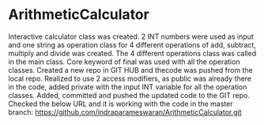 # ArithmeticCalculator
Interactive calculator class was created. 2 INT numbers were used as input and one string as operation
class for 4 different operations of add, subtract, multiply and divide was created.
The 4 different operations class was called in the main class.
Core keyword of final was used with all the operation classes.
Created a new repo in GIT HUB and thecode was pushed from the local repo.
Realized to use 2 access modifiers, as public was already there in the code, added private with the input INT variable for all the operation classes.
Added, committed and pushed the updated code to the GIT repo.
Checked the below URL and it is working with the code in the master branch: https://github.com/indraparameswaran/ArithmeticCalculator.git
